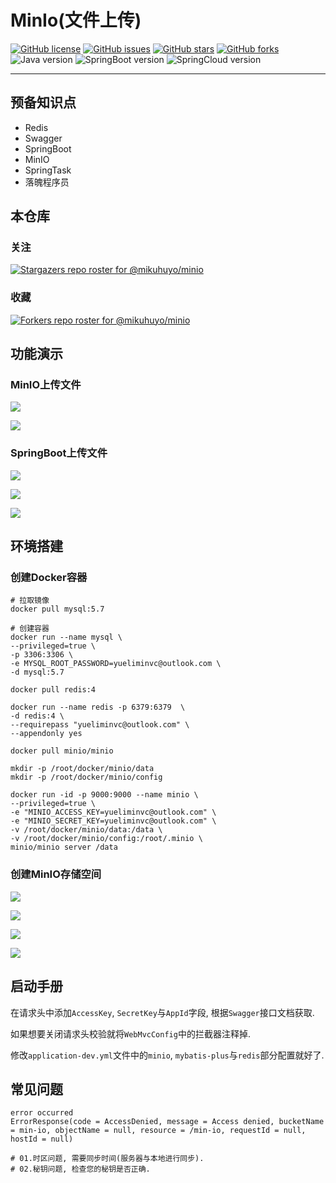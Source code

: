 # MinIo(文件上传)

[![GitHub license](https://img.shields.io/github/license/mikuhuyo/minio)](https://github.com/mikuhuyo/minio/blob/master/LICENSE)
[![GitHub issues](https://img.shields.io/github/issues/mikuhuyo/minio)](https://github.com/mikuhuyo/minio/issues)
[![GitHub stars](https://img.shields.io/github/stars/mikuhuyo/minio)](https://github.com/mikuhuyo/minio/stargazers)
[![GitHub forks](https://img.shields.io/github/forks/mikuhuyo/minio)](https://github.com/mikuhuyo/minio/network)
![Java version](https://img.shields.io/badge/Jdk-1.8-yellow)
![SpringBoot version](https://img.shields.io/badge/SpringBoot-2.1.13-brightgreen)
![SpringCloud version](https://img.shields.io/badge/MinIO-last-ff69b4)

---

## 预备知识点

- Redis
- Swagger
- SpringBoot
- MinIO
- SpringTask
- 落魄程序员

## 本仓库

### 关注

[![Stargazers repo roster for @mikuhuyo/minio](https://reporoster.com/stars/mikuhuyo/minio)](https://github.com/mikuhuyo/minio/stargazers)

### 收藏

[![Forkers repo roster for @mikuhuyo/minio](https://reporoster.com/forks/mikuhuyo/minio)](https://github.com/mikuhuyo/minio/network/members)

## 功能演示

### MinIO上传文件

![](./assert/assert-05.png)

![](./assert/assert-06.png)

### SpringBoot上传文件

![](./assert/assert-07.png)

![](./assert/assert-08.png)

![](./assert/assert-09.png)

## 环境搭建

### 创建Docker容器

```shell script
# 拉取镜像
docker pull mysql:5.7

# 创建容器
docker run --name mysql \
--privileged=true \
-p 3306:3306 \
-e MYSQL_ROOT_PASSWORD=yueliminvc@outlook.com \
-d mysql:5.7
```

```shell script
docker pull redis:4

docker run --name redis -p 6379:6379  \
-d redis:4 \
--requirepass "yueliminvc@outlook.com" \
--appendonly yes
```

```shell script
docker pull minio/minio

mkdir -p /root/docker/minio/data
mkdir -p /root/docker/minio/config

docker run -id -p 9000:9000 --name minio \
--privileged=true \
-e "MINIO_ACCESS_KEY=yueliminvc@outlook.com" \
-e "MINIO_SECRET_KEY=yueliminvc@outlook.com" \
-v /root/docker/minio/data:/data \
-v /root/docker/minio/config:/root/.minio \
minio/minio server /data
```

### 创建MinIO存储空间

![](./assert/assert-01.png)

![](./assert/assert-02.png)

![](./assert/assert-03.png)

![](./assert/assert-04.png)

## 启动手册

在请求头中添加`AccessKey`, `SecretKey`与`AppId`字段, 根据`Swagger`接口文档获取.

如果想要关闭请求头校验就将`WebMvcConfig`中的拦截器注释掉.

修改`application-dev.yml`文件中的`minio`, `mybatis-plus`与`redis`部分配置就好了.

## 常见问题

```shell script
error occurred
ErrorResponse(code = AccessDenied, message = Access denied, bucketName = min-io, objectName = null, resource = /min-io, requestId = null, hostId = null)

# 01.时区问题, 需要同步时间(服务器与本地进行同步).
# 02.秘钥问题, 检查您的秘钥是否正确.

```
